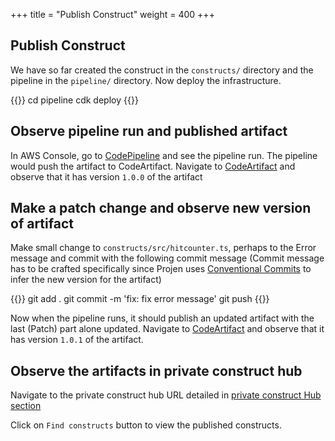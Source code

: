 +++
title = "Publish Construct"
weight = 400
+++

## Publish Construct

We have so far created the construct in the `constructs/` directory and the pipeline in the `pipeline/` directory.  Now deploy the infrastructure.

{{<highlight bash>}}
cd pipeline
cdk deploy
{{</highlight>}}

## Observe pipeline run and published artifact

In AWS Console, go to [CodePipeline](https://console.aws.amazon.com/codesuite/codepipeline/pipelines) and see the pipeline run.  The pipeline would push the artifact to CodeArtifact.  Navigate to [CodeArtifact](https://console.aws.amazon.com/codesuite/codeartifact/repositories) and observe that it has version `1.0.0` of the artifact


## Make a patch change and observe new version of artifact

Make small change to `constructs/src/hitcounter.ts`, perhaps to the Error message and commit with the following commit message (Commit message has to be crafted specifically since Projen uses [Conventional Commits](https://www.conventionalcommits.org/en/v1.0.0/#specification) to infer the new version for the artifact)

{{<highlight bash>}}
git add .
git commit -m 'fix: fix error message'
git push
{{</highlight>}}

Now when the pipeline runs, it should publish an updated artifact with the last (Patch) part alone updated.   Navigate to [CodeArtifact](https://console.aws.amazon.com/codesuite/codeartifact/repositories) and observe that it has version `1.0.1` of the artifact.

## Observe the artifacts in private construct hub

Navigate to the private construct hub URL detailed in [private construct Hub section](../100-TODO)

Click on `Find constructs` button to view the published constructs. 
